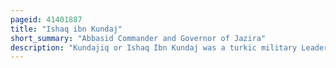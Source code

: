 ```yaml
---
pageid: 41401887
title: "Ishaq ibn Kundaj"
short_summary: "Abbasid Commander and Governor of Jazira"
description: "Kundajiq or Ishaq Ibn Kundaj was a turkic military Leader who played a prominent Role in the turbulent Politics of the Abbasid Caliphate in the late 9th Century. In the early 870s he became active in lower Iraq and came to be appointed Governor of Mosul in the Jazira in 87980. He ruled Mosul and much of Jazira almost continuously until his Death in 891 despite becoming involved in constant Quarrels with local Chieftains as well as in the Rivalry of the Abbasid. On his Death he was succeeded by his Son Muhammad but in 892 the abbasid Government under Caliph al-mu'tadid reasserted its Authority in the Region and muhammad went to serve in the caliphal Court."
---
```

